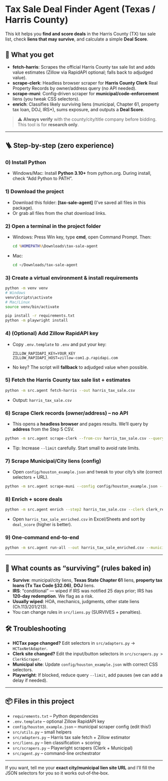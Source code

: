 # Tax Sale Deal Finder Agent (Texas / Harris County)

This kit helps you **find and score deals** in the Harris County (TX) tax sale list, check **liens that may survive**, and calculate a simple **Deal Score**.

## 🧰 What you get
- **fetch-harris**: Scrapes the official Harris County tax sale list and adds value estimates (Zillow via RapidAPI optional; falls back to adjudged value).
- **scrape-clerk**: Headless browser scraper for **Harris County Clerk** Real Property Records by owner/address query (no API needed).
- **scrape-muni**: Config‑driven scraper for **municipal/code-enforcement** liens (you tweak CSS selectors).
- **enrich**: Classifies likely surviving liens (municipal, Chapter 61, property tax loan, DOJ, IRS*), sums exposure, and outputs a **Deal Score**.

> ⚠️ **Always verify** with the county/city/title company before bidding. This tool is for **research only**.

---

## 🪜 Step-by-step (zero experience)

### 0) Install Python
- Windows/Mac: Install **Python 3.10+** from python.org. During install, check “Add Python to PATH”.

### 1) Download the project
- Download this folder: **[tax-sale-agent]** (I’ve saved all files in this package).  
- Or grab all files from the chat download links.

### 2) Open a terminal in the project folder
- Windows: Press Win key, type **cmd**, open Command Prompt. Then:
  ```bat
  cd %HOMEPATH%\Downloads\tax-sale-agent
  ```
- Mac:
  ```bash
  cd ~/Downloads/tax-sale-agent
  ```

### 3) Create a virtual environment & install requirements
```bash
python -m venv venv
# Windows
venv\Scripts\activate
# Mac/Linux
source venv/bin/activate

pip install -r requirements.txt
python -m playwright install
```

### 4) (Optional) Add Zillow RapidAPI key
- Copy `.env.template` to `.env` and put your key:
  ```
  ZILLOW_RAPIDAPI_KEY=YOUR_KEY
  ZILLOW_RAPIDAPI_HOST=zillow-com1.p.rapidapi.com
  ```
- No key? The script will **fallback** to adjudged value when possible.

### 5) Fetch the Harris County tax sale list + estimates
```bash
python -m src.agent fetch-harris --out harris_tax_sale.csv
```
- Output: `harris_tax_sale.csv`

### 6) Scrape Clerk records (owner/address) – no API
- This opens a **headless browser** and pages results. We’ll query by **address** from the Step 5 CSV.
```bash
python -m src.agent scrape-clerk --from-csv harris_tax_sale.csv --query-field address --out clerk_results.csv --limit 40
```
- Tip: Increase `--limit` carefully. Start small to avoid rate limits.

### 7) Scrape Municipal/City liens (config)
- Open `config/houston_example.json` and tweak to your city’s site (correct selectors + URL).
```bash
python -m src.agent scrape-muni --config config/houston_example.json --out municipal_liens.csv
```

### 8) Enrich + score deals
```bash
python -m src.agent enrich --step2 harris_tax_sale.csv --clerk clerk_results.csv --municipal municipal_liens.csv --out harris_tax_sale_enriched.csv
```
- Open `harris_tax_sale_enriched.csv` in Excel/Sheets and sort by `deal_score` (higher is better).

### 9) One-command end-to-end
```bash
python -m src.agent run-all --out harris_tax_sale_enriched.csv --municipal-config config/houston_example.json
```

---

## 🧪 What counts as “surviving” (rules baked in)
- **Survive**: municipal/city liens, **Texas State Chapter 61** liens, **property tax loans (Tx Tax Code §32.06)**, **DOJ** liens.  
- **IRS**: “conditional” — wiped if IRS was notified 25 days prior; IRS has **120‑day redemption**. We flag as a risk.  
- **Usually wiped**: HOA, mechanics, judgments, other state liens (Ch.113/201/213).  
- You can change rules in `src/liens.py` (SURVIVES + penalties).

## 🛠️ Troubleshooting
- **HCTax page changed?** Edit selectors in `src/adapters.py` → `HCTaxNetAdapter`.
- **Clerk site changed?** Edit the input/button selectors in `src/scrapers.py > ClerkScraper`.
- **Municipal site**: Update `config/houston_example.json` with correct CSS selectors.
- **Playwright**: If blocked, reduce query `--limit`, add pauses (we can add a delay if needed).

---

## 📦 Files in this project
- `requirements.txt` – Python dependencies
- `.env.template` – optional Zillow RapidAPI key
- `config/houston_example.json` – municipal scraper config (edit this!)
- `src/utils.py` – small helpers
- `src/adapters.py` – Harris tax sale fetch + Zillow estimator
- `src/liens.py` – lien classification + scoring
- `src/scrapers.py` – Playwright scrapers (Clerk + Municipal)
- `src/agent.py` – command-line orchestrator

---

If you want, tell me your **exact city/municipal lien site URL** and I’ll fill the JSON selectors for you so it works out‑of‑the‑box.
